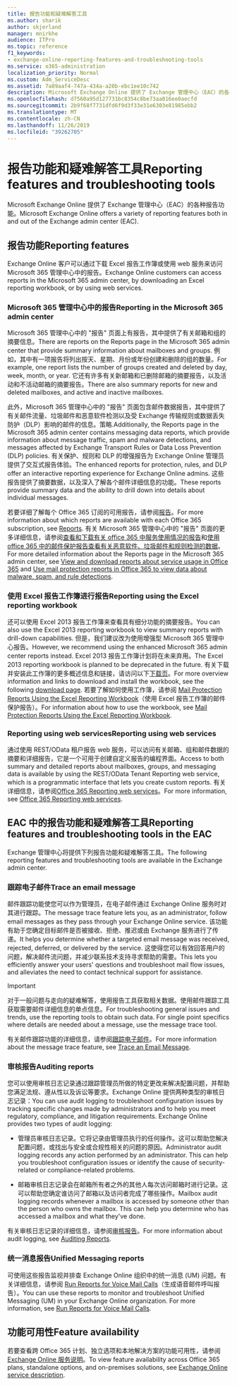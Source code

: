 ```yaml
---
title: 报告功能和疑难解答工具
ms.author: sharik
author: skjerland
manager: mnirkhe
audience: ITPro
ms.topic: reference
f1_keywords:
- exchange-online-reporting-features-and-troubleshooting-tools
ms.service: o365-administration
localization_priority: Normal
ms.custom: Adm_ServiceDesc
ms.assetid: 7a89aaf4-747a-434a-a20b-ebc1ee10c742
description: Microsoft Exchange Online 提供了 Exchange 管理中心（EAC）的各种报告功能。
ms.openlocfilehash: d7560a95d127731bc8354c8be73aa016ee0aecfd
ms.sourcegitcommit: 2b9f68f7731dfd6f9d3f33e31e6303e81985ebb2
ms.translationtype: MT
ms.contentlocale: zh-CN
ms.lasthandoff: 11/26/2019
ms.locfileid: "39262705"
---
```

# <a name="reporting-features-and-troubleshooting-tools"></a><span data-ttu-id="77771-103">报告功能和疑难解答工具</span><span class="sxs-lookup"><span data-stu-id="77771-103">Reporting features and troubleshooting tools</span></span>

<span data-ttu-id="77771-104">Microsoft Exchange Online 提供了 Exchange 管理中心（EAC）的各种报告功能。</span><span class="sxs-lookup"><span data-stu-id="77771-104">Microsoft Exchange Online offers a variety of reporting features both in and out of the Exchange admin center (EAC).</span></span>
  
## <a name="reporting-features"></a><span data-ttu-id="77771-105">报告功能</span><span class="sxs-lookup"><span data-stu-id="77771-105">Reporting features</span></span>

<span data-ttu-id="77771-106">Exchange Online 客户可以通过下载 Excel 报告工作簿或使用 web 服务来访问 Microsoft 365 管理中心中的报告。</span><span class="sxs-lookup"><span data-stu-id="77771-106">Exchange Online customers can access reports in the Microsoft 365 admin center, by downloading an Excel reporting workbook, or by using web services.</span></span>
  
### <a name="reporting-in-the-microsoft-365-admin-center"></a><span data-ttu-id="77771-107">Microsoft 365 管理中心中的报告</span><span class="sxs-lookup"><span data-stu-id="77771-107">Reporting in the Microsoft 365 admin center</span></span>

<span data-ttu-id="77771-108">Microsoft 365 管理中心中的 "报告" 页面上有报告，其中提供了有关邮箱和组的摘要信息。</span><span class="sxs-lookup"><span data-stu-id="77771-108">There are reports on the Reports page in the Microsoft 365 admin center that provide summary information about mailboxes and groups.</span></span> <span data-ttu-id="77771-109">例如，其中有一项报告将列出按天、星期、月份或年份创建和删除的组的数量。</span><span class="sxs-lookup"><span data-stu-id="77771-109">For example, one report lists the number of groups created and deleted by day, week, month, or year.</span></span> <span data-ttu-id="77771-110">它还有许多有关新邮箱和已删除邮箱的摘要报告，以及活动和不活动邮箱的摘要报告。</span><span class="sxs-lookup"><span data-stu-id="77771-110">There are also summary reports for new and deleted mailboxes, and active and inactive mailboxes.</span></span> 
  
<span data-ttu-id="77771-111">此外，Microsoft 365 管理中心中的 "报告" 页面包含邮件数据报告，其中提供了有关邮件流量、垃圾邮件和恶意软件检测以及受 Exchange 传输规则或数据丢失防护（DLP）影响的邮件的信息。策略.</span><span class="sxs-lookup"><span data-stu-id="77771-111">Additionally, the Reports page in the Microsoft 365 admin center contains messaging data reports, which provide information about message traffic, spam and malware detections, and messages affected by Exchange Transport Rules or Data Loss Prevention (DLP) policies.</span></span> <span data-ttu-id="77771-112">有关保护、规则和 DLP 的增强报告为 Exchange Online 管理员提供了交互式报告体验。</span><span class="sxs-lookup"><span data-stu-id="77771-112">The enhanced reports for protection, rules, and DLP offer an interactive reporting experience for Exchange Online admins.</span></span> <span data-ttu-id="77771-113">这些报告提供了摘要数据，以及深入了解各个邮件详细信息的功能。</span><span class="sxs-lookup"><span data-stu-id="77771-113">These reports provide summary data and the ability to drill down into details about individual messages.</span></span>
  
<span data-ttu-id="77771-114">若要详细了解每个 Office 365 订阅的可用报告，请参阅[报告](../office-365-platform-service-description/reports.md)。</span><span class="sxs-lookup"><span data-stu-id="77771-114">For more information about which reports are available with each Office 365 subscription, see [Reports](../office-365-platform-service-description/reports.md).</span></span> <span data-ttu-id="77771-115">有关 Microsoft 365 管理中心中的 "报告" 页面的更多详细信息，请参阅[查看和下载有关 office 365 中服务使用情况的报告](https://go.microsoft.com/fwlink/p/?LinkId=401187)和[使用 office 365 中的邮件保护报告查看有关恶意软件、垃圾邮件和规则检测的数据](https://go.microsoft.com/fwlink/p/?LinkID=401102)。</span><span class="sxs-lookup"><span data-stu-id="77771-115">For more detailed information about the Reports page in the Microsoft 365 admin center, see [View and download reports about service usage in Office 365](https://go.microsoft.com/fwlink/p/?LinkId=401187) and [Use mail protection reports in Office 365 to view data about malware, spam, and rule detections](https://go.microsoft.com/fwlink/p/?LinkID=401102).</span></span>
  
### <a name="reporting-using-the-excel-reporting-workbook"></a><span data-ttu-id="77771-116">使用 Excel 报告工作簿进行报告</span><span class="sxs-lookup"><span data-stu-id="77771-116">Reporting using the Excel reporting workbook</span></span>

<span data-ttu-id="77771-117">还可以使用 Excel 2013 报告工作簿来查看具有细分功能的摘要报告。</span><span class="sxs-lookup"><span data-stu-id="77771-117">You can also use the Excel 2013 reporting workbook to view summary reports with drill-down capabilities.</span></span> <span data-ttu-id="77771-118">但是，我们建议改为使用增强型 Microsoft 365 管理中心报告。</span><span class="sxs-lookup"><span data-stu-id="77771-118">However, we recommend using the enhanced Microsoft 365 admin center reports instead.</span></span> <span data-ttu-id="77771-119">Excel 2013 报告工作簿计划将在未来弃用。</span><span class="sxs-lookup"><span data-stu-id="77771-119">The Excel 2013 reporting workbook is planned to be deprecated in the future.</span></span> <span data-ttu-id="77771-120">有关下载并安装此工作簿的更多概述信息和链接，请访问以下[下载页](https://go.microsoft.com/fwlink/p/?LinkId=271776)。</span><span class="sxs-lookup"><span data-stu-id="77771-120">For more overview information and links to download and install the workbook, see the following [download page](https://go.microsoft.com/fwlink/p/?LinkId=271776).</span></span> <span data-ttu-id="77771-121">若要了解如何使用工作簿，请参阅 [Mail Protection Reports Using the Excel Reporting Workbook](https://go.microsoft.com/fwlink/p/?LinkId=285211)（使用 Excel 报告工作簿的邮件保护报告）。</span><span class="sxs-lookup"><span data-stu-id="77771-121">For information about how to use the workbook, see [Mail Protection Reports Using the Excel Reporting Workbook](https://go.microsoft.com/fwlink/p/?LinkId=285211).</span></span> 
  
### <a name="reporting-using-web-services"></a><span data-ttu-id="77771-122">Reporting using web services</span><span class="sxs-lookup"><span data-stu-id="77771-122">Reporting using web services</span></span>

<span data-ttu-id="77771-123">通过使用 REST/OData 租户报告 web 服务，可以访问有关邮箱、组和邮件数据的摘要和详细报告，它是一个可用于创建自定义报告的编程界面。</span><span class="sxs-lookup"><span data-stu-id="77771-123">Access to both summary and detailed reports about mailboxes, groups, and messaging data is available by using the REST/OData Tenant Reporting web service, which is a programmatic interface that lets you create custom reports.</span></span> <span data-ttu-id="77771-124">有关详细信息，请参阅[Office 365 Reporting web services](https://go.microsoft.com/fwlink/p/?LinkId=287041)。</span><span class="sxs-lookup"><span data-stu-id="77771-124">For more information, see [Office 365 Reporting web services](https://go.microsoft.com/fwlink/p/?LinkId=287041).</span></span>
  
## <a name="reporting-features-and-troubleshooting-tools-in-the-eac"></a><span data-ttu-id="77771-125">EAC 中的报告功能和疑难解答工具</span><span class="sxs-lookup"><span data-stu-id="77771-125">Reporting features and troubleshooting tools in the EAC</span></span>

<span data-ttu-id="77771-126">Exchange 管理中心将提供下列报告功能和疑难解答工具。</span><span class="sxs-lookup"><span data-stu-id="77771-126">The following reporting features and troubleshooting tools are available in the Exchange admin center.</span></span>
  
### <a name="trace-an-email-message"></a><span data-ttu-id="77771-127">跟踪电子邮件</span><span class="sxs-lookup"><span data-stu-id="77771-127">Trace an email message</span></span>

<span data-ttu-id="77771-128">邮件跟踪功能使您可以作为管理员，在电子邮件通过 Exchange Online 服务时对其进行跟踪。</span><span class="sxs-lookup"><span data-stu-id="77771-128">The message trace feature lets you, as an administrator, follow email messages as they pass through your Exchange Online service.</span></span> <span data-ttu-id="77771-129">该功能有助于您确定目标邮件是否被接收、拒绝、推迟或由 Exchange 服务进行了传递。</span><span class="sxs-lookup"><span data-stu-id="77771-129">It helps you determine whether a targeted email message was received, rejected, deferred, or delivered by the service.</span></span> <span data-ttu-id="77771-130">这使得您可以有效回答用户的问题，解决邮件流问题，并减少联系技术支持寻求帮助的需要。</span><span class="sxs-lookup"><span data-stu-id="77771-130">This lets you efficiently answer your users' questions and troubleshoot mail flow issues, and alleviates the need to contact technical support for assistance.</span></span>
  
> [!IMPORTANT]
> <span data-ttu-id="77771-p107">对于一般问题与走向的疑难解答，使用报告工具获取相关数据。使用邮件跟踪工具获取需要邮件详细信息的单点信息。</span><span class="sxs-lookup"><span data-stu-id="77771-p107">For troubleshooting general issues and trends, use the reporting tools to obtain such data. For single point specifics where details are needed about a message, use the message trace tool.</span></span> 
  
<span data-ttu-id="77771-133">有关邮件跟踪功能的详细信息，请参阅[跟踪电子邮件](https://go.microsoft.com/fwlink/p/?LinkId=271777)。</span><span class="sxs-lookup"><span data-stu-id="77771-133">For more information about the message trace feature, see [Trace an Email Message](https://go.microsoft.com/fwlink/p/?LinkId=271777).</span></span>
  
### <a name="auditing-reports"></a><span data-ttu-id="77771-134">审核报告</span><span class="sxs-lookup"><span data-stu-id="77771-134">Auditing reports</span></span>

<span data-ttu-id="77771-p108">您可以使用审核日志记录通过跟踪管理员所做的特定更改来解决配置问题，并帮助您满足法规、遵从性以及诉讼等要求。Exchange Online 提供两种类型的审核日志记录：</span><span class="sxs-lookup"><span data-stu-id="77771-p108">You can use audit logging to troubleshoot configuration issues by tracking specific changes made by administrators and to help you meet regulatory, compliance, and litigation requirements. Exchange Online provides two types of audit logging:</span></span>
  
- <span data-ttu-id="77771-p109">管理员审核日志记录。它将记录由管理员执行的任何操作。这可以帮助您解决配置问题，或找出与安全或合规性相关的问题的原因。</span><span class="sxs-lookup"><span data-stu-id="77771-p109">Administrator audit logging records any action performed by an administrator. This can help you troubleshoot configuration issues or identify the cause of security-related or compliance-related problems.</span></span> 
    
- <span data-ttu-id="77771-p110">邮箱审核日志记录会在邮箱所有者之外的其他人每次访问邮箱时进行记录。这可以帮助您确定谁访问了邮箱以及访问者完成了哪些操作。</span><span class="sxs-lookup"><span data-stu-id="77771-p110">Mailbox audit logging records whenever a mailbox is accessed by someone other than the person who owns the mailbox. This can help you determine who has accessed a mailbox and what they've done.</span></span> 
    
<span data-ttu-id="77771-141">有关审核日志记录的详细信息，请参阅[审核报告](https://go.microsoft.com/fwlink/p/?LinkId=271779)。</span><span class="sxs-lookup"><span data-stu-id="77771-141">For more information about audit logging, see [Auditing Reports](https://go.microsoft.com/fwlink/p/?LinkId=271779).</span></span>
  
### <a name="unified-messaging-reports"></a><span data-ttu-id="77771-142">统一消息报告</span><span class="sxs-lookup"><span data-stu-id="77771-142">Unified Messaging reports</span></span>

<span data-ttu-id="77771-p111">可使用这些报告监视并排查 Exchange Online 组织中的统一消息 (UM) 问题。有关详细信息，请参阅 [Run Reports for Voice Mail Calls](https://go.microsoft.com/fwlink/p/?LinkId=287042)（生成语音邮件呼叫报告）。</span><span class="sxs-lookup"><span data-stu-id="77771-p111">You can use these reports to monitor and troubleshoot Unified Messaging (UM) in your Exchange Online organization. For more information, see [Run Reports for Voice Mail Calls](https://go.microsoft.com/fwlink/p/?LinkId=287042).</span></span>
  
## <a name="feature-availability"></a><span data-ttu-id="77771-145">功能可用性</span><span class="sxs-lookup"><span data-stu-id="77771-145">Feature availability</span></span>

<span data-ttu-id="77771-146">若要查看跨 Office 365 计划、独立选项和本地解决方案的功能可用性，请参阅[Exchange Online 服务说明](exchange-online-service-description.md)。</span><span class="sxs-lookup"><span data-stu-id="77771-146">To view feature availability across Office 365 plans, standalone options, and on-premises solutions, see [Exchange Online service description](exchange-online-service-description.md).</span></span>
  

